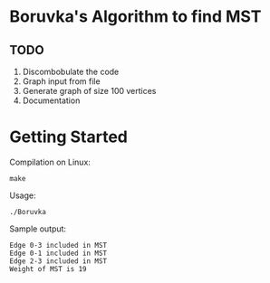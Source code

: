 # Boruvka's Algorithm to find MST

## TODO

1. Discombobulate the code
2. Graph input from file
3. Generate graph of size 100 vertices
4. Documentation

# Getting Started

Compilation on Linux:
```
make
```
Usage:
```
./Boruvka
```

Sample output:
```
Edge 0-3 included in MST
Edge 0-1 included in MST
Edge 2-3 included in MST
Weight of MST is 19
```

